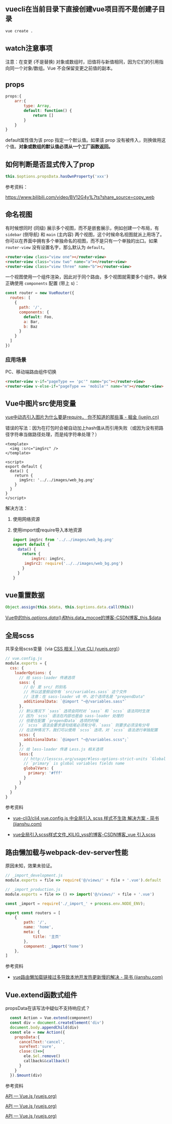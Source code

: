 ## vuecli在当前目录下直接创建vue项目而不是创建子目录

```bash
vue create .
```

## watch注意事项

注意：在变更 (不是替换) 对象或数组时，旧值将与新值相同，因为它们的引用指向同一个对象/数组。Vue 不会保留变更之前值的副本。

## props

```js
props:{
	arr:{
		type: Array,
      	default: function() {
        	return []
      	}
	}
}
```

default属性值为该 prop 指定一个默认值。如果该 prop 没有被传入，则换做用这个值。**对象或数组的默认值必须从一个工厂函数返回。**

## 如何判断是否显式传入了prop

```js
this.$options.propsData.hasOwnProperty('xxx')
```

参考资料：

https://www.bilibili.com/video/BV12G4y1L7ts?share_source=copy_web

## 命名视图

有时候想同时 (同级) 展示多个视图，而不是嵌套展示，例如创建一个布局，有 `sidebar` (侧导航) 和 `main` (主内容) 两个视图，这个时候命名视图就派上用场了。你可以在界面中拥有多个单独命名的视图，而不是只有一个单独的出口。如果 `router-view` 没有设置名字，那么默认为 `default`。

```html
<router-view class="view one"></router-view>
<router-view class="view two" name="a"></router-view>
<router-view class="view three" name="b"></router-view>
```

一个视图使用一个组件渲染，因此对于同个路由，多个视图就需要多个组件。确保正确使用 `components` 配置 (带上 s)：

```js
const router = new VueRouter({
  routes: [
    {
      path: '/',
      components: {
        default: Foo,
        a: Bar,
        b: Baz
      }
    }
  ]
})
```

### 应用场景

PC、移动端路由组件切换

```html
<router-view v-if="pageType == 'pc'" name="pc"></router-view>
<router-view v-else-if="pageType == 'mobile'" name="m"></router-view>
```

## Vue中图片src使用变量

[vue中动态引入图片为什么要是require， 你不知道的那些事 - 掘金 (juejin.cn)](https://juejin.cn/post/7159921545144434718)

错误的写法：因为在打包时会被自动加上hash值从而引用失败（或因为没有把路径字符串当做路径处理，而是纯字符串处理？）

```vue
<template>
  <img :src="imgSrc" />
</template>

<script>
export default {
  data() {
    return {
      imgSrc: '../../images/web_bg.png'
    }
  }
}
</script>
```

解决方法：

1. 使用网络资源

2. 使用import或require导入本地资源

   ```js
   import imgSrc from '../../images/web_bg.png'
   export default {
     data() {
       return {
           imgSrc: imgSrc,
   		imgSrc2: require('../../images/web_bg.png')
       }
     }
   }
   ```


## vue重置数据

```js
Object.assign(this.$data, this.$options.data.call(this))
```

[Vue中的this.$options.data()和this.$data_mocoe的博客-CSDN博客_this.$data](https://blog.csdn.net/mocoe/article/details/89682022)

## 全局scss

共享全局scss变量（via [CSS 相关 | Vue CLI (vuejs.org)](https://cli.vuejs.org/zh/guide/css.html#向预处理器-loader-传递选项)）

```js
// vue.config.js
module.exports = {
  css: {
    loaderOptions: {
      // 给 sass-loader 传递选项
      sass: {
        // @/ 是 src/ 的别名
        // 所以这里假设你有 `src/variables.sass` 这个文件
        // 注意：在 sass-loader v8 中，这个选项名是 "prependData"
        additionalData: `@import "~@/variables.sass"`
      },
      // 默认情况下 `sass` 选项会同时对 `sass` 和 `scss` 语法同时生效
      // 因为 `scss` 语法在内部也是由 sass-loader 处理的
      // 但是在配置 `prependData` 选项的时候
      // `scss` 语法会要求语句结尾必须有分号，`sass` 则要求必须没有分号
      // 在这种情况下，我们可以使用 `scss` 选项，对 `scss` 语法进行单独配置
      scss: {
        additionalData: `@import "~@/variables.scss";`
      },
      // 给 less-loader 传递 Less.js 相关选项
      less:{
        // http://lesscss.org/usage/#less-options-strict-units `Global Variables`
        // `primary` is global variables fields name
        globalVars: {
          primary: '#fff'
        }
      }
    }
  }
}
```

参考资料

+ [vue-cli3/cli4 vue.config.js 中全局引入 scss 样式不生效 解决方案 - 简书 (jianshu.com)](https://www.jianshu.com/p/72bbeb6279eb)

+ [vue全局引入scss样式文件_KILIG_yss的博客-CSDN博客_vue 引入scss](https://blog.csdn.net/Yss915/article/details/126573672)

## 路由懒加载与webpack-dev-server性能

原因未知，效果未验证。

```js
// _import_development.js
module.exports = file => require('@/views/' + file + '.vue').default
```

```js
// _import_production.js
module.exports = file => () => import('@/views/' + file + '.vue')
```

```javascript
const _import = require('./_import_' + process.env.NODE_ENV);

export const routers = [
    {
        path: '/',
        name: 'home',
        meta: { 
            title: '主页'
        },
        component: _import('home')
    },
]
```

参考资料

+ [vue路由懒加载链接过多导致本地开发热更新慢的解决 - 简书 (jianshu.com)](https://www.jianshu.com/p/ff1f10909a67)

## Vue.extend函数式组件

propsData在该写法中疑似不支持响应式？

```js
  const Action = Vue.extend(component)
  const div = document.createElement('div')
  document.body.appendChild(div)
  const ele = new Action({
    propsData:{
      cancelText:'cancel',
      sureText:'sure',
      close:()=>{
        ele.$el.remove()
        callback&&callback()
      }
    }
  }).$mount(div)
```

参考资料

[API — Vue.js (vuejs.org)](https://v2.cn.vuejs.org/v2/api/#Vue-extend)

[API — Vue.js (vuejs.org)](https://v2.cn.vuejs.org/v2/api/#propsData)

[API — Vue.js (vuejs.org)](https://v2.cn.vuejs.org/v2/api/#vm-mount)

